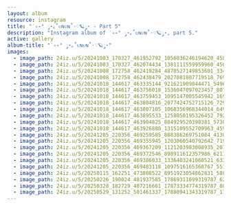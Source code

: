 ```yaml
---
layout: album
resource: instagram
title: "˙✧˖° ༘⋆｡˚ᴜɴᴜɴ˚⋅♡🪐༘⋆ - Part 5"
description: "Instagram album of ˙✧˖° ༘⋆｡˚ᴜɴᴜɴ˚⋅♡🪐༘⋆, part 5."
active: gallery
album-title: "˙✧˖° ༘⋆｡˚ᴜɴᴜɴ˚⋅♡🪐༘⋆"
images:
  - image_path: 24iz.u/5/20241003_170327_461952792_1056036246194620_4584152274565040802_n.jpg
  - image_path: 24iz.u/5/20241003_170327_462074434_1381111559959960_4500868528155505419_n.jpg
  - image_path: 24iz.u/5/20241008_172758_462419284_4870527149853601_3346953333101123211_n.jpg
  - image_path: 24iz.u/5/20241008_172758_462438479_2027081807719518_7693337332477353425_n.jpg
  - image_path: 24iz.u/5/20241018_144617_463335144_921621909844471_5496107617560941556_n.jpg
  - image_path: 24iz.u/5/20241018_144617_463756018_1536047097023457_8072953001272776331_n.jpg
  - image_path: 24iz.u/5/20241018_144617_463759453_1095147005545942_1691323586350154737_n.jpg
  - image_path: 24iz.u/5/20241018_144617_463804816_2077424752715126_7299381811958905040_n.jpg
  - image_path: 24iz.u/5/20241018_144617_463807105_1068356968344014_6498985489665845301_n.jpg
  - image_path: 24iz.u/5/20241018_144617_463895533_1258050195326452_7921329544764114923_n.jpg
  - image_path: 24iz.u/5/20241018_144617_463904825_884929520398381_5730263050046436044_n.jpg
  - image_path: 24iz.u/5/20241018_144617_463926880_1315109552709963_4595279654237266510_n.jpg
  - image_path: 24iz.u/5/20241205_220356_469259585_888386269751084_4130882919779955865_n.jpg
  - image_path: 24iz.u/5/20241205_220356_469355945_1203060540792642_7199947711007797883_n.jpg
  - image_path: 24iz.u/5/20241205_220356_469367209_1121203983008935_2076615158984849397_n.jpg
  - image_path: 24iz.u/5/20241205_220356_469372546_898911612357986_6211289798245828792_n.jpg
  - image_path: 24iz.u/5/20241205_220356_469386033_1336403241060521_6331050378769888609_n.jpg
  - image_path: 24iz.u/5/20241205_220356_469483118_1097516165368767_5511374151911787960_n.jpg
  - image_path: 24iz.u/5/20250115_162251_473808522_8951923054862831_5880478297344812485_n.jpg
  - image_path: 24iz.u/5/20250226_190024_481937585_17869311699319787_626719755147488241_n.jpg
  - image_path: 24iz.u/5/20250328_182729_487216661_17873334774319787_8026840997764384250_n.jpg
  - image_path: 24iz.u/5/20250529_131252_501461337_17880941343319787_176351867698563615_n.jpg
---
```

